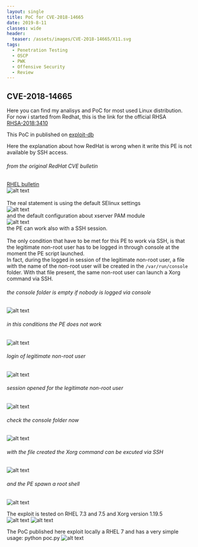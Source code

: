 ```yaml
---
layout: single
title: PoC for CVE-2018-14665
date: 2019-8-11
classes: wide
header:
  teaser: /assets/images/CVE-2018-14665/X11.svg
tags:
  - Penetration Testing
  - OSCP
  - PWK
  - Offensive Security
  - Review
---  
```


## CVE-2018-14665
Here you can find my analisys and PoC for most used Linux distribution. <br>
For now i started from Redhat, this is the link for the official RHSA <br>
[RHSA-2018:3410](https://access.redhat.com/errata/RHSA-2018:3410)

This PoC in published on [exploit-db](https://www.exploit-db.com/exploits/45832)<br>

Here the explanation about how RedHat is wrong when it write this PE is not available by SSH access.<br>
###### from the original RedHat CVE bulletin <br>
[RHEL bulletin](https://access.redhat.com/security/cve/cve-2018-14665)<br>
![alt text](https://github.com/bolonobolo/CVE-2018-14665/blob/master/img/RedHat_statement.png) <br>
<br>
The real statement is using the default SElinux settings <br> 
![alt text](https://github.com/bolonobolo/CVE-2018-14665/blob/master/img/selinux.png)<br>
and the default configuration about xserver PAM module <br>
![alt text](https://github.com/bolonobolo/CVE-2018-14665/blob/master/img/PAM_xserver.png) <br>
the PE can work also with a SSH session. <br>
<br>
The only condition that have to be met for this PE to work via SSH, is that the legitimate non-root user has to be logged in through console at the moment the PE script launched. <br>
In fact, during the logged in session of the legitimate non-root user, a file with the name of the non-root user will be created in the `/var/run/console` folder. With that file present, the same non-root user can launch a Xorg command via SSH. <br>
###### the console folder is empty if nobody is logged via console
![alt text](https://github.com/bolonobolo/CVE-2018-14665/blob/master/img/console_empty.png)
<br>
###### in this conditions the PE does not work
![alt text](https://github.com/bolonobolo/CVE-2018-14665/blob/master/img/xorg_KO.png)
<br>
###### login of legitimate non-root user<br>
![alt text](https://github.com/bolonobolo/CVE-2018-14665/blob/master/img/login1.png)
<br>
###### session opened for the legitimate non-root user
![alt text](https://github.com/bolonobolo/CVE-2018-14665/blob/master/img/login2.png)
<br>
###### check the console folder now
![alt text](https://github.com/bolonobolo/CVE-2018-14665/blob/master/img/console_ready.png)
<br>
###### with the file created the Xorg command can be excuted via SSH
![alt text](https://github.com/bolonobolo/CVE-2018-14665/blob/master/img/xorg_OK.png)
<br>
###### and the PE spawn a root shell
![alt text](https://github.com/bolonobolo/CVE-2018-14665/blob/master/img/xorg_PE.png)

The exploit is tested on RHEL 7.3 and 7.5 and Xorg version 1.19.5 <br>
![alt text](https://github.com/bolonobolo/CVE-2018-14665/blob/master/img/rhel_release.png)
![alt text](https://github.com/bolonobolo/CVE-2018-14665/blob/master/img/rpm-xserver.png)

The PoC published here exploit locally a RHEL 7 and has a very simple usage: python poc.py
![alt text](https://github.com/bolonobolo/CVE-2018-14665/blob/master/img/exploited.png)
